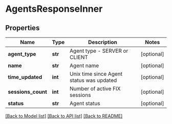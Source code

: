 # AgentsResponseInner

## Properties
Name | Type | Description | Notes
------------ | ------------- | ------------- | -------------
**agent_type** | **str** | Agent type - SERVER or CLIENT | [optional] 
**name** | **str** | Agent name | [optional] 
**time_updated** | **int** | Unix time since Agent status was updated | [optional] 
**sessions_count** | **int** | Number of active FIX sessions | [optional] 
**status** | **str** | Agent status | [optional] 

[[Back to Model list]](../README.md#documentation-for-models) [[Back to API list]](../README.md#documentation-for-api-endpoints) [[Back to README]](../README.md)

